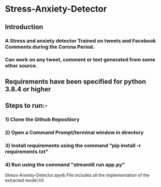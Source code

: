 # Stress-Anxiety-Detector

## Introduction

### A Stress and anxiety detector Trained on tweets and Facebook Comments during the Corona Period.
### Can work on any tweet, comment or text generated from some other source.

## Requirements have been specified for python 3.8.4 or higher

## Steps to run:-
### 1) Clone the Github Repositiory
### 2) Open a Command Prompt/terminal window in directory
### 3) Install requirements using the command "pip install -r requirements.txt"
### 4) Run using the command "streamlit run app.py"


Stress-Anxiety-Detector.ipynb File includes all the implementation of the extracted model.h5